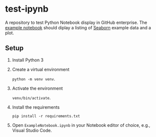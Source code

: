 # test-ipynb
A repository to test Python Notebook display in GitHub enterprise. The [example notebook][1] should diplay a listing of [Seaborn][2] example data and a plot.

[1]: ./ExampleNotebook.ipynb
[2]: https://seaborn.pydata.org/tutorial/relational.html

## Setup
1. Install Python 3
2. Create a virtual environment

   `python -m venv venv`.
3. Activate the environment

   `venv/bin/activate`.
4. Install the requirements

    `pip install -r requirements.txt`
5. Open `ExampleNotebook.ipynb` in your Notebook editor of choice, e.g., Visual Studio Code.